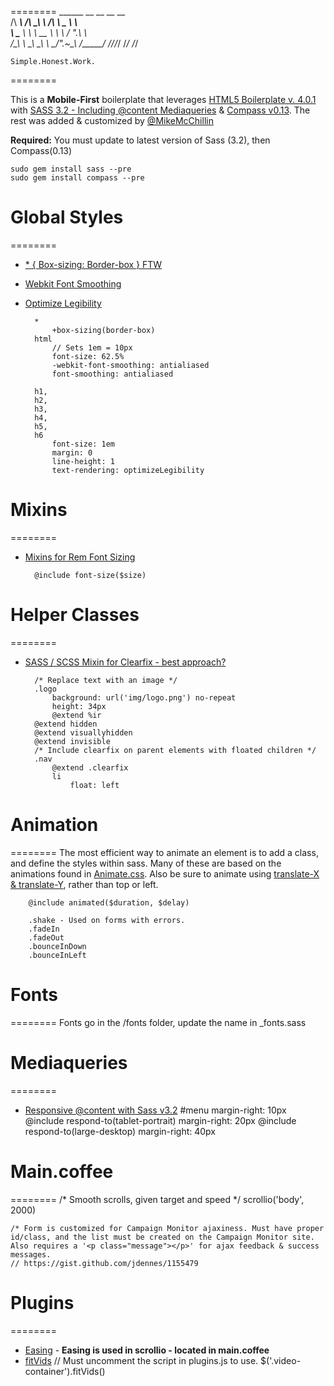 ========
     ______     __  __     __     __    
    /\  ___\   /\ \_\ \   /\ \  _ \ \   
    \ \___  \  \ \  __ \  \ \ \/ ".\ \  
     \/\_____\  \ \_\ \_\  \ \__/".~\_\ 
      \/_____/   \/_/\/_/   \/_/   \/_/ 
    
    Simple.Honest.Work.

========
                             


This is a **Mobile-First** boilerplate that leverages [HTML5 Boilerplate v. 4.0.1](http://html5boilerplate.com) with [SASS 3.2 - Including @content Mediaqueries](http://sass-lang.com/) & [Compass v0.13](http://compass-style.org/).
The rest was added & customized by [@MikeMcChillin](https://twitter.com/mikemcchillin)

**Required:** 
You must update to latest version of Sass (3.2), then Compass(0.13)

    sudo gem install sass --pre
    sudo gem install compass --pre

# Global Styles
========
* [* { Box-sizing: Border-box } FTW](http://paulirish.com/2012/box-sizing-border-box-ftw/)
* [Webkit Font Smoothing](http://maxvoltar.com/archive/-webkit-font-smoothing)
* [Optimize Legibility](http://www.usabilitypost.com/2012/11/06/optimize-legibility/)

        *
            +box-sizing(border-box)
        html
            // Sets 1em = 10px
            font-size: 62.5%
            -webkit-font-smoothing: antialiased
            font-smoothing: antialiased

        h1,
        h2,
        h3,
        h4,
        h5,
        h6
            font-size: 1em
            margin: 0
            line-height: 1
            text-rendering: optimizeLegibility

# Mixins
========
* [Mixins for Rem Font Sizing](http://css-tricks.com/snippets/css/less-mixin-for-rem-font-sizing/)
    
        @include font-size($size)

# Helper Classes
========
* [SASS / SCSS Mixin for Clearfix - best approach?](http://stackoverflow.com/questions/7154705/sass-scss-mixin-for-clearfix-best-approach/7154716#7154716)

        /* Replace text with an image */
        .logo
            background: url('img/logo.png') no-repeat
            height: 34px
            @extend %ir
        @extend hidden
        @extend visuallyhidden
        @extend invisible
        /* Include clearfix on parent elements with floated children */
        .nav
            @extend .clearfix
            li
                float: left
                
# Animation
========
The most efficient way to animate an element is to add a class, and define the styles within sass. Many of these are based on the animations found in [Animate.css](daneden.me/animate/). Also be sure to animate using [translate-X & translate-Y](http://paulirish.com/2012/why-moving-elements-with-translate-is-better-than-posabs-topleft/), rather than top or left.

        @include animated($duration, $delay)

        .shake - Used on forms with errors.
        .fadeIn
        .fadeOut
        .bounceInDown
        .bounceInLeft

# Fonts
========
Fonts go in the /fonts folder, update the name in _fonts.sass

# Mediaqueries
========
* [Responsive @content with Sass v3.2](http://blog.divshot.com/post/29552945105/useful-sass-mixins-for-responsive-design-font-sizing)
    #menu
        margin-right: 10px
        @include respond-to(tablet-portrait)
            margin-right: 20px
        @include respond-to(large-desktop)
            margin-right: 40px

# Main.coffee
========
    /* Smooth scrolls, given target and speed */
    scrollio('body', 2000)

    /* Form is customized for Campaign Monitor ajaxiness. Must have proper id/class, and the list must be created on the Campaign Monitor site. Also requires a '<p class="message"></p>' for ajax feedback & success messages.
    // https://gist.github.com/jdennes/1155479

# Plugins
========
* [Easing](http://gsgd.co.uk/sandbox/jquery/easing/) - **Easing is used in scrollio - located in main.coffee**
* [fitVids](https://github.com/davatron5000/FitVids.js)
    // Must uncomment the script in plugins.js to use.
    $('.video-container').fitVids()


